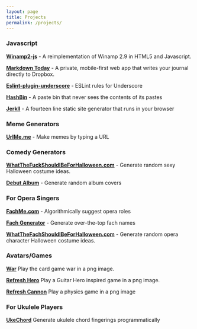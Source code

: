 ```yaml
---
layout: page
title: Projects
permalink: /projects/
---
```



### Javascript

**[Winamp2-js](winamp2-js/)** -  A reimplementation of Winamp 2.9 in HTML5 and Javascript.

**[Markdown Today](https://markdown.today)** -  A private, mobile-first web app that writes your journal directly to Dropbox.

**[Eslint-plugin-underscore](https://github.com/captbaritone/eslint-plugin-underscore)** - ESLint rules for Underscore

**[HashBin](http://hashb.in)** - A paste bin that never sees the contents of its pastes

**[Jerkll](https://github.com/captbaritone/jerkll)** - A fourteen line static site generator that runs in your browser

### Meme Generators

**[UrlMe.me](http://urlme.me)** - Make memes by typing a URL

### Comedy Generators

**[WhatTheFuckShouldIBeForHalloween.com](http://WhatTheFuckShouldIBeForHalloween.com)** - Generate random sexy Halloween costume ideas.

**[Debut Album](album-cover-generator/)** - Generate random album covers

### For Opera Singers

**[FachMe.com](http://fachme.com)** - Algorithmically suggest opera roles

**[Fach Generator](fach-generator/)** - Generate over-the-top fach names

**[WhatTheFachShouldIBeForHalloween.com](http://WhatTheFachShouldIBeForHalloween.com)** - Generate random opera character Halloween costume ideas.

### Avatars/Games

**[War](war/)** Play the card game war in a png image.

**[Refresh Hero](refresh-hero/)** Play a Guitar Hero inspired game in a png image.

**[Refresh Cannon](refresh-cannon/)** Play a physics game in a png image

### For Ukulele Players

**[UkeChord](ukulele-chords/)** Generate ukulele chord fingerings programmatically

